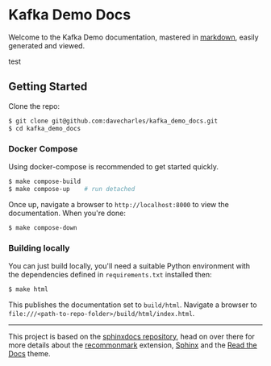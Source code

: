 # Kafka Demo Docs

Welcome to the Kafka Demo documentation, mastered in 
[markdown](https://www.markdownguide.org/getting-started/), easily generated
and viewed.

test
  
## Getting Started

Clone the repo:

```bash
$ git clone git@github.com:davecharles/kafka_demo_docs.git
$ cd kafka_demo_docs
```

### Docker Compose

Using docker-compose is recommended to get started quickly.

```bash
$ make compose-build
$ make compose-up    # run detached
```

Once up, navigate a browser to `http://localhost:8000` to view the
documentation. When you're done:

```bash
$ make compose-down
```

### Building locally
You can just build locally, you'll need a suitable Python environment with the
dependencies defined in `requirements.txt` installed then:

```bash
$ make html
```

This publishes the documentation set to `build/html`. Navigate a browser to
`file:///<path-to-repo-folder>/build/html/index.html`.

---

This project is based on the
[sphinxdocs repository](https://github.com/davecharles/sphinxdocs), head on
over there for more details about the
[recommonmark](https://recommonmark.readthedocs.io) extension,
[Sphinx](https://www.sphinx-doc.org/en/master) and the
[Read the Docs](https://sphinx-rtd-theme.readthedocs.io) theme.
